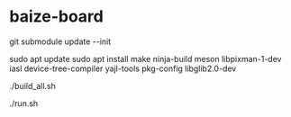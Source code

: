 # baize-board

git submodule update --init

sudo apt update
sudo apt install make ninja-build meson libpixman-1-dev iasl device-tree-compiler yajl-tools pkg-config libglib2.0-dev

./build_all.sh

./run.sh
